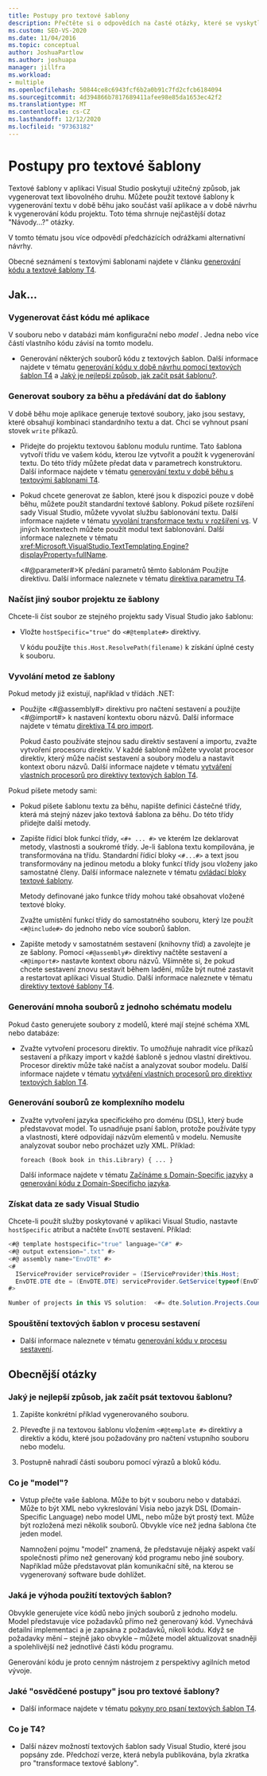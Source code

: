 ```yaml
---
title: Postupy pro textové šablony
description: Přečtěte si o odpovědích na časté otázky, které se vyskytly při použití textových šablon k vygenerování textu.
ms.custom: SEO-VS-2020
ms.date: 11/04/2016
ms.topic: conceptual
author: JoshuaPartlow
ms.author: joshuapa
manager: jillfra
ms.workload:
- multiple
ms.openlocfilehash: 50844ce8c6943fcf6b2a0b91c7fd2cfcb6184094
ms.sourcegitcommit: 4d394866b7817689411afee98e85da1653ec42f2
ms.translationtype: MT
ms.contentlocale: cs-CZ
ms.lasthandoff: 12/12/2020
ms.locfileid: "97363182"
---
```

# <a name="how-to--with-text-templates"></a>Postupy pro textové šablony
Textové šablony v aplikaci Visual Studio poskytují užitečný způsob, jak vygenerovat text libovolného druhu. Můžete použít textové šablony k vygenerování textu v době běhu jako součást vaší aplikace a v době návrhu k vygenerování kódu projektu. Toto téma shrnuje nejčastější dotaz "Návody...?" otázky.

 V tomto tématu jsou více odpovědí předcházících odrážkami alternativní návrhy.

 Obecné seznámení s textovými šablonami najdete v článku [generování kódu a textové šablony T4](../modeling/code-generation-and-t4-text-templates.md).

## <a name="how-to-"></a>Jak...

### <a name="generate-part-of-my-application-code"></a>Vygenerovat část kódu mé aplikace
 V souboru nebo v databázi mám konfigurační nebo *model* . Jedna nebo více částí vlastního kódu závisí na tomto modelu.

- Generování některých souborů kódu z textových šablon. Další informace najdete v tématu [generování kódu v době návrhu pomocí textových šablon T4](../modeling/design-time-code-generation-by-using-t4-text-templates.md) a [Jaký je nejlepší způsob, jak začít psát šablonu?](#starting).

### <a name="generate-files-at-run-time-passing-data-into-the-template"></a>Generovat soubory za běhu a předávání dat do šablony
 V době běhu moje aplikace generuje textové soubory, jako jsou sestavy, které obsahují kombinaci standardního textu a dat. Chci se vyhnout psaní stovek `write` příkazů.

- Přidejte do projektu textovou šablonu modulu runtime. Tato šablona vytvoří třídu ve vašem kódu, kterou lze vytvořit a použít k vygenerování textu. Do této třídy můžete předat data v parametrech konstruktoru. Další informace najdete v tématu [generování textu v době běhu s textovými šablonami T4](../modeling/run-time-text-generation-with-t4-text-templates.md).

- Pokud chcete generovat ze šablon, které jsou k dispozici pouze v době běhu, můžete použít standardní textové šablony. Pokud píšete rozšíření sady Visual Studio, můžete vyvolat službu šablonování textu. Další informace najdete v tématu [vyvolání transformace textu v rozšíření vs](../modeling/invoking-text-transformation-in-a-vs-extension.md). V jiných kontextech můžete použít modul text šablonování. Další informace naleznete v tématu <xref:Microsoft.VisualStudio.TextTemplating.Engine?displayProperty=fullName>.

     \<#@parameter#>K předání parametrů těmto šablonám Použijte direktivu. Další informace naleznete v tématu [direktiva parametru T4](../modeling/t4-parameter-directive.md).

### <a name="read-another-project-file-from-a-template"></a>Načíst jiný soubor projektu ze šablony
 Chcete-li číst soubor ze stejného projektu sady Visual Studio jako šablonu:

- Vložte `hostSpecific="true"` do `<#@template#>` direktivy.

     V kódu použijte `this.Host.ResolvePath(filename)` k získání úplné cesty k souboru.

### <a name="invoke-methods-from-a-template"></a>Vyvolání metod ze šablony

Pokud metody již existují, například v třídách .NET:

- Použijte \<#@assembly#> direktivu pro načtení sestavení a použijte \<#@import#> k nastavení kontextu oboru názvů. Další informace najdete v tématu [direktiva T4 pro import](../modeling/t4-import-directive.md).

   Pokud často používáte stejnou sadu direktiv sestavení a importu, zvažte vytvoření procesoru direktiv. V každé šabloně můžete vyvolat procesor direktiv, který může načíst sestavení a soubory modelu a nastavit kontext oboru názvů. Další informace najdete v tématu [vytváření vlastních procesorů pro direktivy textových šablon T4](../modeling/creating-custom-t4-text-template-directive-processors.md).

Pokud píšete metody sami:

- Pokud píšete šablonu textu za běhu, napište definici částečné třídy, která má stejný název jako textová šablona za běhu. Do této třídy přidejte další metody.

- Zapište řídicí blok funkcí třídy, `<#+ ... #>` ve kterém lze deklarovat metody, vlastnosti a soukromé třídy. Je-li šablona textu kompilována, je transformována na třídu. Standardní řídicí bloky `<#...#>` a text jsou transformovány na jedinou metodu a bloky funkcí třídy jsou vloženy jako samostatné členy. Další informace naleznete v tématu [ovládací bloky textové šablony](../modeling/text-template-control-blocks.md).

   Metody definované jako funkce třídy mohou také obsahovat vložené textové bloky.

   Zvažte umístění funkcí třídy do samostatného souboru, který lze použít `<#@include#>` do jednoho nebo více souborů šablon.

- Zapište metody v samostatném sestavení (knihovny tříd) a zavolejte je ze šablony. Pomocí `<#@assembly#>` direktivy načtěte sestavení a `<#@import#>` nastavte kontext oboru názvů. Všimněte si, že pokud chcete sestavení znovu sestavit během ladění, může být nutné zastavit a restartovat aplikaci Visual Studio. Další informace naleznete v tématu [direktivy textové šablony T4](../modeling/t4-text-template-directives.md).

### <a name="generate-many-files-from-one-model-schema"></a>Generování mnoha souborů z jednoho schématu modelu
 Pokud často generujete soubory z modelů, které mají stejné schéma XML nebo databáze:

- Zvažte vytvoření procesoru direktiv. To umožňuje nahradit více příkazů sestavení a příkazy import v každé šabloně s jednou vlastní direktivou. Procesor direktiv může také načíst a analyzovat soubor modelu. Další informace najdete v tématu [vytváření vlastních procesorů pro direktivy textových šablon T4](../modeling/creating-custom-t4-text-template-directive-processors.md).

### <a name="generate-files-from-a-complex-model"></a>Generování souborů ze komplexního modelu

- Zvažte vytvoření jazyka specifického pro doménu (DSL), který bude představovat model. To usnadňuje psaní šablon, protože používáte typy a vlastnosti, které odpovídají názvům elementů v modelu. Nemusíte analyzovat soubor nebo procházet uzly XML. Příklad:

     `foreach (Book book in this.Library) { ... }`

     Další informace najdete v tématu [Začínáme s Domain-Specific jazyky](../modeling/getting-started-with-domain-specific-languages.md) a [generování kódu z Domain-Specificho jazyka](../modeling/generating-code-from-a-domain-specific-language.md).

### <a name="get-data-from-visual-studio"></a>Získat data ze sady Visual Studio
 Chcete-li použít služby poskytované v aplikaci Visual Studio, nastavte `hostSpecific` atribut a načtěte `EnvDTE` sestavení. Příklad:

```csharp
<#@ template hostspecific="true" language="C#" #>
<#@ output extension=".txt" #>
<#@ assembly name="EnvDTE" #>
<#
  IServiceProvider serviceProvider = (IServiceProvider)this.Host;
  EnvDTE.DTE dte = (EnvDTE.DTE) serviceProvider.GetService(typeof(EnvDTE.DTE));
#>

Number of projects in this VS solution:  <#= dte.Solution.Projects.Count #>
```

### <a name="execute-text-templates-in-the-build-process"></a>Spouštění textových šablon v procesu sestavení

- Další informace naleznete v tématu [generování kódu v procesu sestavení](../modeling/code-generation-in-a-build-process.md).

## <a name="more-general-questions"></a>Obecnější otázky

### <a name="what-is-the-best-way-to-start-writing-a-text-template"></a><a name="starting"></a> Jaký je nejlepší způsob, jak začít psát textovou šablonu?

1. Zapište konkrétní příklad vygenerovaného souboru.

2. Převeďte ji na textovou šablonu vložením `<#@template #>` direktivy a direktiv a kódu, které jsou požadovány pro načtení vstupního souboru nebo modelu.

3. Postupně nahradí části souboru pomocí výrazů a bloků kódu.

### <a name="what-is-a-model"></a>Co je "model"?

- Vstup přečte vaše šablona. Může to být v souboru nebo v databázi. Může to být XML nebo vykreslování Visia nebo jazyk DSL (Domain-Specific Language) nebo model UML, nebo může být prostý text. Může být rozložená mezi několik souborů. Obvykle více než jedna šablona čte jeden model.

     Namnožení pojmu "model" znamená, že představuje nějaký aspekt vaší společnosti přímo než generovaný kód programu nebo jiné soubory. Například může představovat plán komunikační sítě, na kterou se vygenerovaný software bude dohlížet.

### <a name="what-is-the-benefit-of-using-text-templates"></a>Jaká je výhoda použití textových šablon?
 Obvykle generujete více kódů nebo jiných souborů z jednoho modelu. Model představuje více požadavků přímo než generovaný kód. Vynechává detailní implementaci a je zapsána z požadavků, nikoli kódu. Když se požadavky mění – stejně jako obvykle – můžete model aktualizovat snadněji a spolehlivější než jednotlivé části kódu programu.

 Generování kódu je proto cenným nástrojem z perspektivy agilních metod vývoje.

### <a name="what-best-practices-are-there-for-text-templates"></a>Jaké "osvědčené postupy" jsou pro textové šablony?

- Další informace najdete v tématu [pokyny pro psaní textových šablon T4](../modeling/guidelines-for-writing-t4-text-templates.md).

### <a name="what-is-t4"></a>Co je T4?

- Další název možností textových šablon sady Visual Studio, které jsou popsány zde. Předchozí verze, která nebyla publikována, byla zkratka pro "transformace textové šablony".

